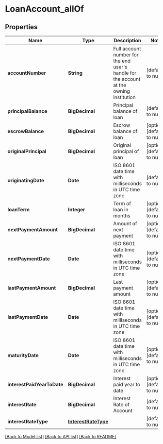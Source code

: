 # LoanAccount_allOf
## Properties

| Name | Type | Description | Notes |
|------------ | ------------- | ------------- | -------------|
| **accountNumber** | **String** | Full account number for the end user&#39;s handle for the account at the owning institution | [default to null] |
| **principalBalance** | **BigDecimal** | Principal balance of loan | [default to null] |
| **escrowBalance** | **BigDecimal** | Escrow balance of loan | [optional] [default to null] |
| **originalPrincipal** | **BigDecimal** | Original principal of loan | [optional] [default to null] |
| **originatingDate** | **Date** | ISO 8601 date time with milliseconds in UTC time zone | [default to null] |
| **loanTerm** | **Integer** | Term of loan in months | [optional] [default to null] |
| **nextPaymentAmount** | **BigDecimal** | Amount of next payment | [optional] [default to null] |
| **nextPaymentDate** | **Date** | ISO 8601 date time with milliseconds in UTC time zone | [optional] [default to null] |
| **lastPaymentAmount** | **BigDecimal** | Last payment amount | [optional] [default to null] |
| **lastPaymentDate** | **Date** | ISO 8601 date time with milliseconds in UTC time zone | [optional] [default to null] |
| **maturityDate** | **Date** | ISO 8601 date time with milliseconds in UTC time zone | [optional] [default to null] |
| **interestPaidYearToDate** | **BigDecimal** | Interest paid year to date | [optional] [default to null] |
| **interestRate** | **BigDecimal** | Interest Rate of Account | [default to null] |
| **interestRateType** | [**InterestRateType**](InterestRateType.md) |  | [default to null] |

[[Back to Model list]](../README.md#documentation-for-models) [[Back to API list]](../README.md#documentation-for-api-endpoints) [[Back to README]](../README.md)

